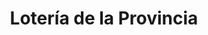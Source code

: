 ---
title: "Lotería de la Provincia"
url: /general-san-martin/loteria-de-la-provincia-54-bartolome-mitre-2/
shop: lotería
---